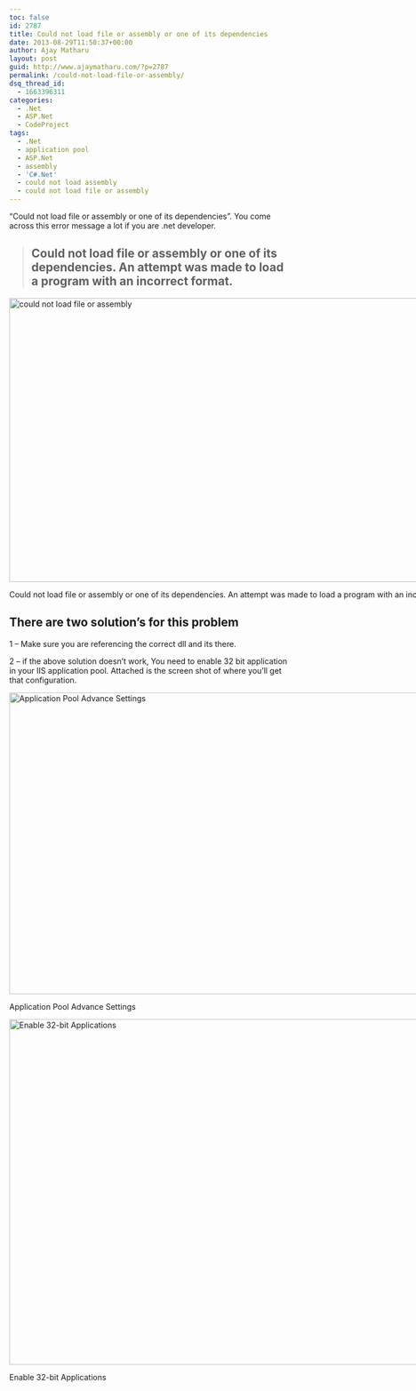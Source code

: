 ```yaml
---
toc: false
id: 2787
title: Could not load file or assembly or one of its dependencies
date: 2013-08-29T11:50:37+00:00
author: Ajay Matharu
layout: post
guid: http://www.ajaymatharu.com/?p=2787
permalink: /could-not-load-file-or-assembly/
dsq_thread_id:
  - 1663396311
categories:
  - .Net
  - ASP.Net
  - CodeProject
tags:
  - .Net
  - application pool
  - ASP.Net
  - assembly
  - 'C#.Net'
  - could not load assembly
  - could not load file or assembly
---
```

&#8220;Could not load file or assembly or one of its dependencies&#8221;. You come across this error message a lot if you are .net developer.

> ## Could not load file or assembly or one of its dependencies. An attempt was made to load a program with an incorrect format.

<div id="attachment_2789" style="width: 1034px" class="wp-caption aligncenter">
  <a href="http://www.ajaymatharu.com/wp-content/uploads/2013/08/Could-not-load-file-or-assembly-or-one-of-its-dependencies.-An-attempt-was-made-to-load-a-program-with-an-incorrect-format.png"><img class="size-large wp-image-2789" alt="could not load file or assembly" src="http://www.ajaymatharu.com/wp-content/uploads/2013/08/Could-not-load-file-or-assembly-or-one-of-its-dependencies.-An-attempt-was-made-to-load-a-program-with-an-incorrect-format-1024x511.png" width="1024" height="511" /></a>
  
  <p class="wp-caption-text">
    Could not load file or assembly or one of its dependencies. An attempt was made to load a program with an incorrect format
  </p>
</div>

## There are two solution&#8217;s for this problem

1 &#8211; Make sure you are referencing the correct dll and its there.

2 &#8211; if the above solution doesn&#8217;t work, You need to enable 32 bit application in your IIS application pool. Attached is the screen shot of where you&#8217;ll get that configuration.

<div id="attachment_2790" style="width: 1034px" class="wp-caption aligncenter">
  <a href="http://www.ajaymatharu.com/wp-content/uploads/2013/08/IIS1.png"><img class="size-large wp-image-2790" alt="Application Pool Advance Settings" src="http://www.ajaymatharu.com/wp-content/uploads/2013/08/IIS1-1024x543.png" width="1024" height="543" srcset="http://www.ajaymatharu.com/wp-content/uploads/2013/08/IIS1-300x159.png 300w, http://www.ajaymatharu.com/wp-content/uploads/2013/08/IIS1-1024x543.png 1024w, http://www.ajaymatharu.com/wp-content/uploads/2013/08/IIS1.png 1442w" sizes="(max-width: 1024px) 100vw, 1024px" /></a>
  
  <p class="wp-caption-text">
    Application Pool Advance Settings
  </p>
</div>

<div id="attachment_2791" style="width: 1022px" class="wp-caption aligncenter">
  <a href="http://www.ajaymatharu.com/wp-content/uploads/2013/08/enable32bitapplication.png"><img class="size-full wp-image-2791" alt="Enable 32-bit Applications" src="http://www.ajaymatharu.com/wp-content/uploads/2013/08/enable32bitapplication.png" width="1012" height="622" srcset="http://www.ajaymatharu.com/wp-content/uploads/2013/08/enable32bitapplication-300x184.png 300w, http://www.ajaymatharu.com/wp-content/uploads/2013/08/enable32bitapplication.png 1012w" sizes="(max-width: 1012px) 100vw, 1012px" /></a>
  
  <p class="wp-caption-text">
    Enable 32-bit Applications
  </p>
</div>
